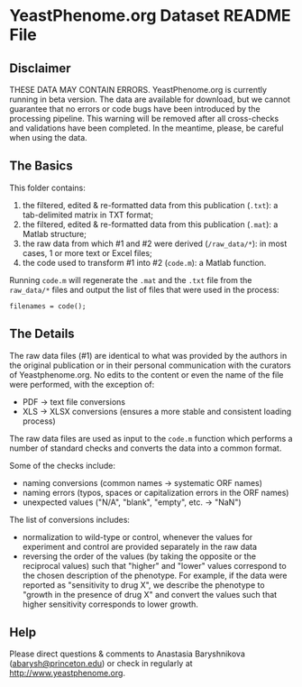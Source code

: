 YeastPhenome.org Dataset README File
====================================

Disclaimer
----------

THESE DATA MAY CONTAIN ERRORS. YeastPhenome.org is currently running in beta version. The data are available for download, but we cannot guarantee that no errors or code bugs have been introduced by the processing pipeline. This warning will be removed after all cross-checks and validations have been completed. In the meantime, please, be careful when using the data.


The Basics
----------

This folder contains:

1. the filtered, edited & re-formatted data from this publication (`.txt`): a tab-delimited matrix in TXT format;
2. the filtered, edited & re-formatted data from this publication (`.mat`): a Matlab structure;
3. the raw data from which #1 and #2 were derived (`/raw_data/*`): in most cases, 1 or more text or Excel files;
4. the code used to transform #1 into #2 (`code.m`): a Matlab function.

Running `code.m` will regenerate the `.mat` and the `.txt` file from the `raw_data/*` files and output the list of files that were used in the process:

    filenames = code();


The Details
-----------

The raw data files (#1) are identical to what was provided by the authors in the original publication or in their personal communication with the curators of Yeastphenome.org. No edits to the content or even the name of the file were performed, with the exception of:

* PDF -> text file conversions
* XLS -> XLSX conversions (ensures a more stable and consistent loading process)

The raw data files are used as input to the `code.m` function which performs a number of standard checks and converts the data into a common format. 

Some of the checks include:

* naming conversions (common names -> systematic ORF names)
* naming errors (typos, spaces or capitalization errors in the ORF names)
* unexpected values ("N/A", "blank", "empty", etc. -> "NaN")

The list of conversions includes:

* normalization to wild-type or control, whenever the values for experiment and control are provided separately in the raw data
* reversing the order of the values (by taking the opposite or the reciprocal values) such that "higher" and "lower" values correspond to the chosen description of the phenotype. For example, if the data were reported as "sensitivity to drug X", we describe the phenotype to "growth in the presence of drug X" and convert the values such that higher sensitivity corresponds to lower growth.

Help
----

Please direct questions & comments to Anastasia Baryshnikova (<abarysh@princeton.edu>) or check in regularly at <http://www.yeastphenome.org>.

